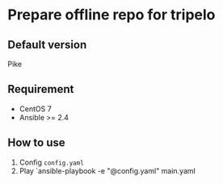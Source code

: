 # Prepare offline repo for tripelo
## Default version
Pike
## Requirement
* CentOS 7
* Ansible >= 2.4
## How to use
1. Config `config.yaml`
2. Play `ansible-playbook -e "@config.yaml" main.yaml


